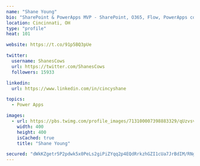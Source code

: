 ```yaml
---
name: "Shane Young"
bio: "SharePoint & PowerApps MVP - SharePoint, O365, Flow, PowerApps consulting? @PowerApps911 | Pure Snark? You found it."
location: Cincinnati, OH
type: "profile"
heat: 101

website: https://t.co/91p5BQ3pUe

twitter:
  username: ShanesCows
  url: https://twitter.com/ShanesCows
  followers: 15933

linkedin:
  url: https://www.linkedin.com/in/cincyshane

topics:
  - Power Apps

images:
  - url: https://pbs.twimg.com/profile_images/713100007398883329/qUzvsvQ3_400x400.jpg
    width: 400
    height: 400
    isCached: true
    title: "Shane Young"

secured: "dWkKZgetr5P2pdwk5x0PeLs2giPiZYqq2p4EQdRrkzhGZI1cUa7JrBdIM/RNgv5fRpMj9bpgxW6SnN9pfzl+BJDVw9euxDvRHEtVTA8IxIwKZ5c6dweV2LIHjkqHN2yn3joFuIl25uJpUjA2PKZF6R3tqxBqZ1xcKTCExCM/3qawjUYf9qTnG76/KyZlj9lPAlqoU5lGHpW5GV6wSN5D2+d40xMdn6QM2EAKLsdvSwasPL1hMda5QBuXbBAiDFWbPniJsp2bB+LNz/TMACNamHC80idQ8zlFeE9IJWHVcxtpJTtRwOtaFWSebhBxHt9ro/gfJqh4Qa4bbvh6DcJjQqRUGBO5bMBdjnJKfqWd1rQkmDdjgosHZ9BIz0+oszFIF78HBauq4jGCR4ECAbzbQrtCp8WlbG1IUsaXMAraZgA=;g4u7F41eT9y85M+A+c61LA=="
---
```


